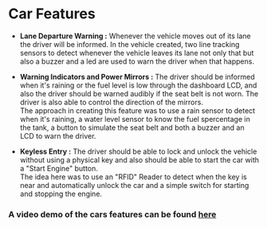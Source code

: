 # Car Features

- **Lane Departure Warning :** Whenever the vehicle moves out of its lane the driver will be informed. In the vehicle  created, two line tracking sensors to detect whenever the vehicle leaves its lane not only that but also a buzzer and a     led are used to warn the driver when that happens.

- **Warning Indicators and Power Mirrors :** The driver should be informed when it's raining or the fuel level is low through the dashboard LCD,   and also the driver should be warned audibly if the seat belt is not worn. The driver is also able to control the direction of the         mirrors.    
  The approach in creating this feature was to use a rain sensor to detect when it's raining, a water level sensor to know the fuel           spercentage in the tank, a button to simulate the seat belt and both a buzzer and an LCD to warn the driver.
  
- **Keyless Entry :** The driver should be able to lock and unlock the vehicle without using a physical key and also should be able to start the   car with a "Start Engine" button.                                                   
    The idea here was to use an "RFID" Reader to detect when the key is near and automatically unlock the car and a simple switch for starting and stopping the engine.
    
### A video demo of the cars features can be found [here](https://www.youtube.com/watch?v=OrRWNAH5Qr8&list=PLYxrctnC6DzQNGWuv_KG-jxZNDJ1bGUtT)
